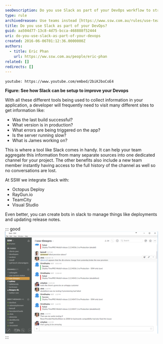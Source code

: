 ```yaml
---
seoDescription: Do you use Slack as part of your DevOps workflow to streamline collaboration and improve team communication?
type: rule
archivedreason: Use teams instead [https://www.ssw.com.au/rules/use-teams](/rules/use-teams)
title: Do you use Slack as part of your DevOps?
guid: aa504d77-13c8-4d75-bcca-468888f52444
uri: do-you-use-slack-as-part-of-your-devops
created: 2016-06-06T01:12:36.0000000Z
authors:
  - title: Eric Phan
    url: https://ww.ssw.com.au/people/eric-phan
related: []
redirects: []
---
```


`youtube: https://www.youtube.com/embed/2biKJboCoE4`

**Figure: See how Slack can be setup to improve your Devops**

With all these different tools being used to collect information in your application, a developer will frequently need to visit many different sites to get information like:

- Was the last build successful?
- What version is in production?
- What errors are being triggered on the app?
- Is the server running slow?
- What is James working on?

This is where a tool like Slack comes in handy. It can help your team aggregate this information from many separate sources into one dedicated channel for your project. The other benefits also include a new team member instantly having access to the full history of the channel as well so no conversations are lost.

<!--endintro-->

At SSW we integrate Slack with:

- Octopus Deploy
- RayGun.io
- TeamCity
- Visual Studio

Even better, you can create bots in slack to manage things like deployments and updating release notes.

::: good  
![Good example - One centralized location for team chat, deployment issues, exceptions and TFS changes](2016-06-06_11-22-03.png)  
:::
